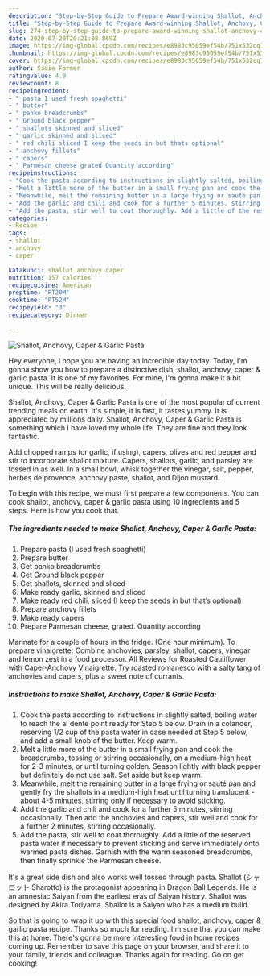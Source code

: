 ```yaml
---
description: "Step-by-Step Guide to Prepare Award-winning Shallot, Anchovy, Caper &amp;amp; Garlic Pasta"
title: "Step-by-Step Guide to Prepare Award-winning Shallot, Anchovy, Caper &amp;amp; Garlic Pasta"
slug: 274-step-by-step-guide-to-prepare-award-winning-shallot-anchovy-caper-and-amp-garlic-pasta
date: 2020-07-20T20:21:08.869Z
image: https://img-global.cpcdn.com/recipes/e8983c95059ef54b/751x532cq70/shallot-anchovy-caper-garlic-pasta-recipe-main-photo.jpg
thumbnail: https://img-global.cpcdn.com/recipes/e8983c95059ef54b/751x532cq70/shallot-anchovy-caper-garlic-pasta-recipe-main-photo.jpg
cover: https://img-global.cpcdn.com/recipes/e8983c95059ef54b/751x532cq70/shallot-anchovy-caper-garlic-pasta-recipe-main-photo.jpg
author: Sadie Farmer
ratingvalue: 4.9
reviewcount: 8
recipeingredient:
- " pasta I used fresh spaghetti"
- " butter"
- " panko breadcrumbs"
- " Ground black pepper"
- " shallots skinned and sliced"
- " garlic skinned and sliced"
- " red chili sliced I keep the seeds in but thats optional"
- " anchovy fillets"
- " capers"
- " Parmesan cheese grated Quantity according"
recipeinstructions:
- "Cook the pasta according to instructions in slightly salted, boiling water to reach the al dente point ready for Step 5 below. Drain in a colander, reserving 1/2 cup of the pasta water in case needed at Step 5 below, and add a small knob of the butter. Keep warm."
- "Melt a little more of the butter in a small frying pan and cook the breadcrumbs, tossing or stirring occasionally, on a medium-high heat for 2-3 minutes, or until turning golden. Season lightly with black pepper but definitely do not use salt. Set aside but keep warm."
- "Meanwhile, melt the remaining butter in a large frying or sauté pan and gently fry the shallots in a medium-high heat until turning translucent - about 4-5 minutes, stirring only if necessary to avoid sticking."
- "Add the garlic and chili and cook for a further 5 minutes, stirring occasionally. Then add the anchovies and capers, stir well and cook for a further 2 minutes, stirring occasionally."
- "Add the pasta, stir well to coat thoroughly. Add a little of the reserved pasta water if necessary to prevent sticking and serve immediately onto warmed pasta dishes. Garnish with the warm seasoned breadcrumbs, then finally sprinkle the Parmesan cheese."
categories:
- Recipe
tags:
- shallot
- anchovy
- caper

katakunci: shallot anchovy caper 
nutrition: 157 calories
recipecuisine: American
preptime: "PT20M"
cooktime: "PT52M"
recipeyield: "3"
recipecategory: Dinner

---
```



![Shallot, Anchovy, Caper &amp; Garlic Pasta](https://img-global.cpcdn.com/recipes/e8983c95059ef54b/751x532cq70/shallot-anchovy-caper-garlic-pasta-recipe-main-photo.jpg)

Hey everyone, I hope you are having an incredible day today. Today, I'm gonna show you how to prepare a distinctive dish, shallot, anchovy, caper &amp; garlic pasta. It is one of my favorites. For mine, I'm gonna make it a bit unique. This will be really delicious.

Shallot, Anchovy, Caper &amp; Garlic Pasta is one of the most popular of current trending meals on earth. It's simple, it is fast, it tastes yummy. It is appreciated by millions daily. Shallot, Anchovy, Caper &amp; Garlic Pasta is something which I have loved my whole life. They are fine and they look fantastic.

Add chopped ramps (or garlic, if using), capers, olives and red pepper and stir to incorporate shallot mixture. Capers, shallots, garlic, and parsley are tossed in as well. In a small bowl, whisk together the vinegar, salt, pepper, herbes de provence, anchovy paste, shallot, and Dijon mustard.


To begin with this recipe, we must first prepare a few components. You can cook shallot, anchovy, caper &amp; garlic pasta using 10 ingredients and 5 steps. Here is how you cook that.

<!--inarticleads1-->

##### The ingredients needed to make Shallot, Anchovy, Caper &amp; Garlic Pasta:

1. Prepare  pasta (I used fresh spaghetti)
1. Prepare  butter
1. Get  panko breadcrumbs
1. Get  Ground black pepper
1. Get  shallots, skinned and sliced
1. Make ready  garlic, skinned and sliced
1. Make ready  red chili, sliced (I keep the seeds in but that’s optional)
1. Prepare  anchovy fillets
1. Make ready  capers
1. Prepare  Parmesan cheese, grated. Quantity according


Marinate for a couple of hours in the fridge. (One hour minimum). To prepare vinaigrette: Combine anchovies, parsley, shallot, capers, vinegar and lemon zest in a food processor. All Reviews for Roasted Cauliflower with Caper-Anchovy Vinaigrette. Try roasted romanesco with a salty tang of anchovies and capers, plus a sweet note of currants. 

<!--inarticleads2-->

##### Instructions to make Shallot, Anchovy, Caper &amp; Garlic Pasta:

1. Cook the pasta according to instructions in slightly salted, boiling water to reach the al dente point ready for Step 5 below. Drain in a colander, reserving 1/2 cup of the pasta water in case needed at Step 5 below, and add a small knob of the butter. Keep warm.
1. Melt a little more of the butter in a small frying pan and cook the breadcrumbs, tossing or stirring occasionally, on a medium-high heat for 2-3 minutes, or until turning golden. Season lightly with black pepper but definitely do not use salt. Set aside but keep warm.
1. Meanwhile, melt the remaining butter in a large frying or sauté pan and gently fry the shallots in a medium-high heat until turning translucent - about 4-5 minutes, stirring only if necessary to avoid sticking.
1. Add the garlic and chili and cook for a further 5 minutes, stirring occasionally. Then add the anchovies and capers, stir well and cook for a further 2 minutes, stirring occasionally.
1. Add the pasta, stir well to coat thoroughly. Add a little of the reserved pasta water if necessary to prevent sticking and serve immediately onto warmed pasta dishes. Garnish with the warm seasoned breadcrumbs, then finally sprinkle the Parmesan cheese.


It&#39;s a great side dish and also works well tossed through pasta. Shallot (シャロット Sharotto) is the protagonist appearing in Dragon Ball Legends. He is an amnesiac Saiyan from the earliest eras of Saiyan history. Shallot was designed by Akira Toriyama. Shallot is a Saiyan who has a medium build. 

So that is going to wrap it up with this special food shallot, anchovy, caper &amp; garlic pasta recipe. Thanks so much for reading. I'm sure that you can make this at home. There's gonna be more interesting food in home recipes coming up. Remember to save this page on your browser, and share it to your family, friends and colleague. Thanks again for reading. Go on get cooking!

